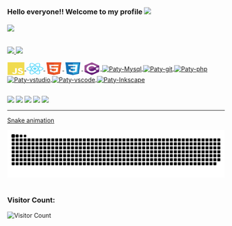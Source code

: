 ### Hello everyone!! Welcome to my profile <img src = "https://raw.githubusercontent.com/MartinHeinz/MartinHeinz/master/wave.gif" width = 50px> 
<h6> <img src="https://readme-typing-svg.herokuapp.com?lines=Hi+stalker!+My+name+is+Patricia!!"></h6>
<div>
  <a href="https://github.com/Patricia-Bandeira">
  <img height="180em" src="https://github-readme-stats.vercel.app/api?username=Patricia-Bandeira&show_icons=true&theme=radical&include_all_commits=true&count_private=true"/>
  <img height="180em" src="https://github-readme-stats.vercel.app/api/top-langs/?username=Patricia-Bandeira&layout=compact&langs_count=7&theme=radical"/>
    
</div>
  
  <div style="display: inline_block"><br>
  <img align="center" title="JavaScript" alt="Paty-Js" height="30" width="40" src="https://raw.githubusercontent.com/devicons/devicon/master/icons/javascript/javascript-plain.svg">
  <img align="center" title="React" alt="Paty-React" height="30" width="40" src="https://raw.githubusercontent.com/devicons/devicon/master/icons/react/react-original.svg">
  <img align="center" title="Html5" alt="Paty-HTML" height="30" width="40" src="https://raw.githubusercontent.com/devicons/devicon/master/icons/html5/html5-original.svg">
  <img align="center" title="Css3" alt="Paty-CSS" height="30" width="40" src="https://raw.githubusercontent.com/devicons/devicon/master/icons/css3/css3-original.svg">
  <img align="center" title="CSharp" alt="Paty-Csharp" height="30" width="40" src="https://raw.githubusercontent.com/devicons/devicon/master/icons/csharp/csharp-original.svg">
  <img align="center" title="MySql" alt="Paty-Mysql" height="30" width="40" src="https://cdn.jsdelivr.net/gh/devicons/devicon/icons/mysql/mysql-original.svg" />
  <img align="center" title="GIT" alt="Paty-git" height="30" width="40" src="https://cdn.jsdelivr.net/gh/devicons/devicon/icons/git/git-original.svg" />
  <img align="center" title="PHP" alt="Paty-php" height="30" width="40" src="https://cdn.jsdelivr.net/gh/devicons/devicon/icons/php/php-original.svg" />
  <img align="center" title="Visual Studio" alt="Paty-vstudio" height="30" width="40" src="https://cdn.jsdelivr.net/gh/devicons/devicon/icons/visualstudio/visualstudio-plain.svg" />
  <img align="center" title="Visual Studio Code" alt="Paty-vscode" height="30" width="40" src="https://cdn.jsdelivr.net/gh/devicons/devicon/icons/vscode/vscode-original.svg" />
  <img align="center" title="Inkscape" alt="Paty-Inkscape" height="30" width="40" src="https://cdn.jsdelivr.net/gh/devicons/devicon/icons/inkscape/inkscape-original.svg" /> 
 </div>
  
  ##
  
<div> 
  <a href="https://www.youtube.com/channel/UCHhYPazeSzxBrkjld5BFmSw/videos" target="_blank"><img src="https://img.shields.io/badge/YouTube-FF0000?style=for-the-badge&logo=youtube&logoColor=white" target="_blank"></a>
  <a href="https://github.com/Patricia-Bandeira" target="_blank"><img src="https://img.shields.io/badge/GitHub-100000?style=for-the-badge&logo=github&logoColor=white" target="_blank"></a> 
  <a href="https://www.instagram.com/patybandeira.26/" target="_blank"><img src="https://img.shields.io/badge/-Instagram-%23E4405F?style=for-the-badge&logo=instagram&logoColor=white" target="_blank"></a>
  <a href = "mailto:patriciabandeira.2611@gmail.com"><img src="https://img.shields.io/badge/-Gmail-%23333?style=for-the-badge&logo=gmail&logoColor=white" target="_blank"></a>
  <a href="https://www.linkedin.com/in/patr%C3%ADcia-bandeira-9b6035229/" target="_blank"><img src="https://img.shields.io/badge/-LinkedIn-%230077B5?style=for-the-badge&logo=linkedin&logoColor=white" target="_blank"></a> 
</div>
 <hr>
  <a href="https://raw.githubusercontent.com/Patricia-Bandeira/Snake/main/github-contribution-grid-snake.svg"> Snake animation <a/>

 ![Snake animation](https://github.com/Patricia-Bandeira/Patricia-Bandeira/blob/output/github-contribution-grid-snake.svg)
    
    
  #
   
  ##### <h3> Visitor Count: </h3>
![Visitor Count](https://profile-counter.glitch.me/Patricia-Bandeira/count.svg)
       
